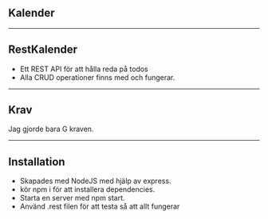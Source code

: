 ## Kalender

***

## RestKalender 
* Ett REST API för att hålla reda på todos
* Alla CRUD operationer finns med och fungerar.

***

## Krav 
Jag gjorde bara G kraven.

***

## Installation 

* Skapades med NodeJS med hjälp av express.
* kör npm i för att installera dependencies. 
* Starta en server med npm start.
* Använd .rest filen för att testa så att allt fungerar

